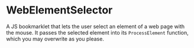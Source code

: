 # WebElementSelector
A JS bookmarklet that lets the user select an element of a web page with the mouse. It passes the selected element into its `ProcessElement` function, which you may overwrite as you please.
